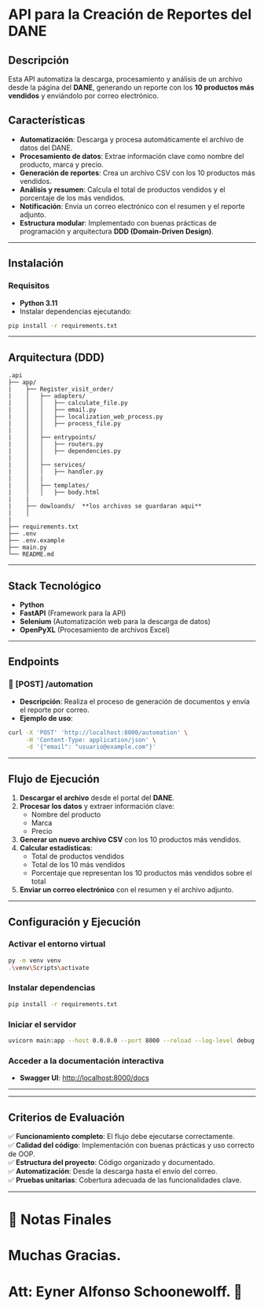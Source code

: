 # API para la Creación de Reportes del DANE  

## Descripción  

Esta API automatiza la descarga, procesamiento y análisis de un archivo desde la página del **DANE**, generando un reporte con los **10 productos más vendidos** y enviándolo por correo electrónico.  

## Características  

- **Automatización**: Descarga y procesa automáticamente el archivo de datos del DANE.  
- **Procesamiento de datos**: Extrae información clave como nombre del producto, marca y precio.  
- **Generación de reportes**: Crea un archivo CSV con los 10 productos más vendidos.  
- **Análisis y resumen**: Calcula el total de productos vendidos y el porcentaje de los más vendidos.  
- **Notificación**: Envía un correo electrónico con el resumen y el reporte adjunto.  
- **Estructura modular**: Implementado con buenas prácticas de programación y arquitectura **DDD (Domain-Driven Design)**.  

---

## Instalación  

### Requisitos  

- **Python 3.11**  
- Instalar dependencias ejecutando:  

```bash
pip install -r requirements.txt
```

---

## Arquitectura (DDD)  

```
.api
├── app/
|    ├── Register_visit_order/     
|    │   ├── adapters/            
|    │   │   ├── calculate_file.py    
|    │   │   ├── email.py              
|    │   │   ├── localization_web_process.py              
|    │   │   ├── process_file.py             
|    │   │              
|    │   ├── entrypoints/         
|    │   │   ├── routers.py       
|    │   │   ├── dependencies.py
|    │   │
|    │   ├── services/            
|    │   │   ├── handler.py       
|    │   |
|    │   ├── templates/           
|    │   │   ├── body.html     
|    |
|    ├── dowloands/  **los archivos se guardaran aqui**
|    │     
|                        
├── requirements.txt               
├── .env                          
├── .env.example                   
├── main.py                        
└── README.md                      
```

---

## Stack Tecnológico  

- **Python**  
- **FastAPI** (Framework para la API)  
- **Selenium** (Automatización web para la descarga de datos)  
- **OpenPyXL** (Procesamiento de archivos Excel)  

---

## Endpoints  

### 📌 **[POST] /automation**  
- **Descripción**: Realiza el proceso de generación de documentos y envía el reporte por correo.  
- **Ejemplo de uso**:  

```bash
curl -X 'POST' 'http://localhost:8000/automation' \
     -H 'Content-Type: application/json' \
     -d '{"email": "usuario@example.com"}'
```

---

## Flujo de Ejecución  

1. **Descargar el archivo** desde el portal del **DANE**.  
2. **Procesar los datos** y extraer información clave:  
   - Nombre del producto  
   - Marca  
   - Precio  
3. **Generar un nuevo archivo CSV** con los 10 productos más vendidos.  
4. **Calcular estadísticas**:  
   - Total de productos vendidos  
   - Total de los 10 más vendidos  
   - Porcentaje que representan los 10 productos más vendidos sobre el total  
5. **Enviar un correo electrónico** con el resumen y el archivo adjunto.  

---

## Configuración y Ejecución  

### Activar el entorno virtual  

```bash
py -m venv venv
.\venv\Scripts\activate
```

### Instalar dependencias  

```bash
pip install -r requirements.txt
```

### Iniciar el servidor  

```bash
uvicorn main:app --host 0.0.0.0 --port 8000 --reload --log-level debug
```

### Acceder a la documentación interactiva  

- **Swagger UI**: [http://localhost:8000/docs](http://localhost:8000/docs)  

---


---

## Criterios de Evaluación  

✅ **Funcionamiento completo**: El flujo debe ejecutarse correctamente.  
✅ **Calidad del código**: Implementación con buenas prácticas y uso correcto de OOP.  
✅ **Estructura del proyecto**: Código organizado y documentado.  
✅ **Automatización**: Desde la descarga hasta el envío del correo.  
✅ **Pruebas unitarias**: Cobertura adecuada de las funcionalidades clave.  

---

# 📌 Notas Finales  
# Muchas Gracias.  
# Att: Eyner Alfonso Schoonewolff. 🚀

